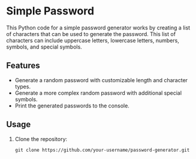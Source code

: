 # Simple Password

This Python code for a simple password generator works by creating a list of characters that can be used to generate the password. This list of characters can include uppercase letters, lowercase letters, numbers, symbols, and special symbols.

## Features

- Generate a random password with customizable length and character types.
- Generate a more complex random password with additional special symbols.
- Print the generated passwords to the console.

## Usage

1. Clone the repository:

   ```shell
   git clone https://github.com/your-username/password-generator.git
